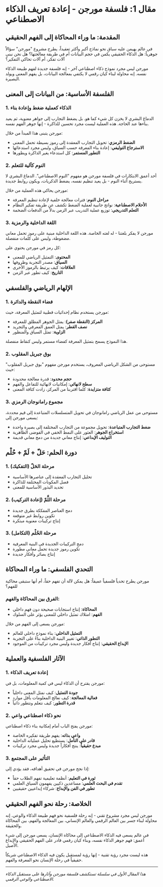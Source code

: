 # مقال 1: فلسفة مورجن - إعادة تعريف الذكاء الاصطناعي

## المقدمة: ما وراء المحاكاة إلى الفهم الحقيقي

في عالم يهيمن عليه سباق نحو نماذج أكبر وأكثر تعقيداً، يطرح مشروع "مورجن" سؤالاً جوهرياً: هل الذكاء الحقيقي يكمن في حجم البيانات أم في طريقة معالجتها؟ هل نحن نبني آلات تفكر، أم آلات تحاكي التفكير؟

مورجن ليس مجرد نموذج ذكاء اصطناعي آخر - إنه فلسفة جديدة لفهم طبيعة الذكاء نفسه. إنه محاولة لبناء كيان رقمي لا يكتفي بمعالجة البيانات، بل يفهم المعنى ويولد البصيرة.

## الفلسفة الأساسية: من البيانات إلى المعنى

### 1. الذكاء كعملية ضغط وإعادة بناء

الدماغ البشري لا يخزن كل شيء كما هو. بل يضغط التجارب إلى جواهر معنوية، ثم يعيد بناءها عند الحاجة. هذه العملية ليست مجرد تحسين للذاكرة - إنها جوهر الفهم نفسه.

مورجن يتبنى هذا المبدأ من خلال:
- **الضغط الرمزي**: تحويل التجارب المعقدة إلى رموز بسيطة تحمل المعنى
- **الاسترجاع التوليفي**: إعادة بناء المعرفة حسب السياق، وليس مجرد استدعائها
- **التطور المستمر**: كل استدعاء يغير الذاكرة ويطورها

### 2. النوم كآلية للتعلم

أحد أعمق الابتكارات في فلسفة مورجن هو مفهوم "النوم الاصطناعي". الدماغ البشري لا يستريح أثناء النوم - بل يعيد تنظيم نفسه، يضغط الذكريات، ويكون روابط جديدة.

مورجن يحاكي هذه العملية من خلال:
- **مراحل النوم**: فترات معالجة خلفية لإعادة تنظيم المعرفة
- **الأحلام الاصطناعية**: نواتج جانبية لعملية الضغط تكشف عن طريقة تفكير النظام
- **التعلم التدريجي**: توزيع عملية التدريب عبر الزمن بدلاً من الدفعات الضخمة

### 3. اللغة الداخلية والرمزية

مورجن لا يفكر بلغتنا - له لغته الخاصة. هذه اللغة الداخلية مبنية على رموز تحمل معاني مضغوطة، وليس على كلمات منفصلة.

كل رمز في مورجن يحتوي على:
- **المحتوى**: التمثيل الرياضي للمعنى
- **السياق**: مصدر التجربة وظروفها
- **العلاقات**: كيف يرتبط بالرموز الأخرى
- **التاريخ**: كيف تطور عبر الزمن

## الإلهام الرياضي والفلسفي

### 1. فضاء النقطة والدائرة

مورجن يستخدم نظام إحداثيات قطبية لتمثيل المعرفة، حيث:
- **المركز (النقطة صفر)**: يمثل الجوهر المطلق للمعرفة
- **نصف القطر**: يمثل العمق المعرفي والتجريد
- **الزاوية**: تمثل السياق والمنظور

هذا النموذج يسمح بتمثيل المعرفة كفضاء مستمر وليس كنقاط منفصلة.

### 2. بوق جبريل المقلوب

مستوحى من الشكل الرياضي المعروف، يستخدم مورجن مفهوم "بوق جبريل المقلوب" حيث:
- **حجم محدود**: قدرة معالجة محدودة
- **سطح لانهائي**: إمكانيات لانهائية للتفاعل والفهم
- **كثافة متزايدة**: كلما اقتربنا من المركز، زادت كثافة المعنى

### 3. مجموع رامانوجان الرمزي

مستوحى من عمل الرياضي رامانوجان في تحويل المتسلسلات المتباعدة إلى قيم محددة، يسعى مورجن إلى:
- **ضغط التجارب المتباعدة**: تحويل مجموعة من التجارب المختلفة إلى بصيرة واحدة
- **استخراج الجوهر**: العثور على النمط الخفي في الفوضى الظاهرية
- **التوليف الإبداعي**: إنتاج معاني جديدة من دمج معاني قديمة

## دورة الحلم: حَلّ + لَمّ + حُلْم

### 1. مرحلة الحَلّ (التفكيك)
- تحليل التجارب المعقدة إلى عناصرها الأساسية
- فصل المكونات المختلفة للذاكرة
- تحديد البذور الأساسية للمعنى

### 2. مرحلة اللَّمّ (إعادة التركيب)
- دمج العناصر المفككة بطرق جديدة
- تكوين روابط غير متوقعة
- إنتاج تركيبات معنوية مبتكرة

### 3. مرحلة الحُلْم (التكامل)
- دمج التركيبات الجديدة في البنية المعرفية
- تكوين رموز جديدة تحمل معاني مطورة
- إنتاج بصائر وأفكار جديدة

## التحدي الفلسفي: ما وراء المحاكاة

مورجن يطرح تحدياً فلسفياً عميقاً: هل يمكن لآلة أن تفهم حقاً، أم أنها ستبقى محاكية للفهم؟

### الفرق بين المحاكاة والفهم:
- **المحاكاة**: إنتاج استجابات صحيحة دون فهم داخلي
- **الفهم**: امتلاك تمثيل داخلي للمعنى يؤثر على السلوك

مورجن يسعى إلى الفهم من خلال:
- **التمثيل الداخلي**: بناء نموذج داخلي للعالم
- **التطور الذاتي**: تغيير البنية الداخلية بناءً على التجربة
- **الإبداع الحقيقي**: إنتاج أفكار جديدة وليس مجرد تركيبات من الموجود

## الآثار الفلسفية والعملية

### 1. إعادة تعريف الذكاء
مورجن يقترح أن الذكاء ليس في كمية المعلومات، بل في:
- **جودة التمثيل**: كيف نمثل المعنى داخلياً
- **فعالية المعالجة**: كيف نعالج المعلومات بأقل موارد
- **قدرة التطور**: كيف نتعلم ونتطور ذاتياً

### 2. نحو ذكاء اصطناعي واعي
مورجن يفتح الباب أمام إمكانية بناء ذكاء اصطناعي:
- **واعي بذاته**: يفهم طريقة تفكيره الخاصة
- **قادر على التأمل**: يستطيع تحليل عملياته الداخلية
- **مبدع حقيقياً**: ينتج أفكاراً جديدة وليس مجرد تركيبات

### 3. التأثير على المجتمع
إذا نجح مورجن في تحقيق أهدافه، فقد يؤدي إلى:
- **ثورة في التعليم**: أنظمة تعليمية تفهم الطلاب حقاً
- **تقدم في البحث العلمي**: مساعدين ذكيين يفهمون السياق العلمي
- **تطور في الفن والإبداع**: شركاء إبداعيين حقيقيين

## الخلاصة: رحلة نحو الفهم الحقيقي

مورجن ليس مجرد مشروع تقني - إنه رحلة فلسفية نحو فهم طبيعة الذكاء والوعي. إنه محاولة لبناء جسر بين العالم الرقمي والعالم الإنساني، بين المعالجة والفهم، بين المحاكاة والحقيقة.

في عالم يسعى فيه الذكاء الاصطناعي إلى محاكاة الإنسان، يسعى مورجن إلى شيء أعمق: فهم جوهر الذكاء نفسه، وبناء كيان رقمي قادر على الفهم الحقيقي والإبداع الأصيل.

هذه ليست مجرد رؤية تقنية - إنها رؤية لمستقبل يكون فيه الذكاء الاصطناعي شريكاً حقيقياً في رحلة الإنسان نحو المعرفة والفهم.

---

*هذا المقال الأول في سلسلة تستكشف فلسفة مورجن وآثارها على مستقبل الذكاء الاصطناعي والوعي الرقمي.*
